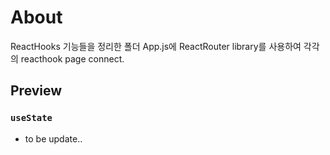 # About

ReactHooks 기능들을 정리한 폴더
App.js에 ReactRouter library를 사용하여 각각의 reacthook page connect.

## Preview

### `useState`

- to be update..
